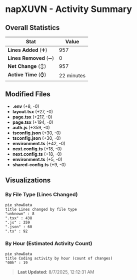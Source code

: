 # napXUVN - Activity Summary 

## Overall Statistics

| Stat                   | Value                                                             |
| ---------------------- | ----------------------------------------------------------------- |
| **Lines Added** (➕)   | 957                                          |
| **Lines Removed** (➖) | 0                                        |
| **Net Change** (↕)    | 957                |
| **Active Time** (⌚)   | 22 minutes |


## Modified Files
- **.env** (+8, -0)
- **layout.tsx** (+27, -0)
- **page.tsx** (+217, -0)
- **page.tsx** (+194, -0)
- **auth.js** (+359, -0)
- **tsconfig.json** (+30, -0)
- **tsconfig.json** (+30, -0)
- **environment.ts** (+42, -0)
- **next.config.ts** (+18, -0)
- **next.config.ts** (+18, -0)
- **environment.ts** (+5, -0)
- **shared-config.ts** (+9, -0)

## Visualizations

### By File Type (Lines Changed)

```mermaid
pie showData
title Lines changed by file type
"unknown" : 8
".tsx" : 438
".js" : 359
".json" : 60
".ts" : 92
```

### By Hour (Estimated Activity Count)

```mermaid
pie showData
title Coding activity by hour (count of changes)
"00h" : 19
```


> **Last Updated:** 8/7/2025, 12:12:31 AM
